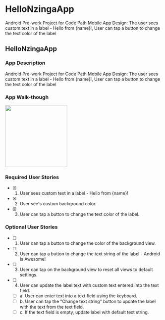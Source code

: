 # HelloNzingaApp
Android Pre-work Project for Code Path Mobile App Design: The user sees custom text in a label - Hello from {name}!, User can tap a button to change the text color of the label

## HelloNzingaApp

### App Description
Android Pre-work Project for Code Path Mobile App Design: The user sees custom text in a label - Hello from {name}!, User can tap a button to change the text color of the label

### App Walk-though   
<img src="https://i.imgflip.com/3nmi41.gif" width=200><br>

### Required User Stories
- [x] 1. User sees custom text in a label - Hello from {name}!
- [x] 2. User see's custom background color.
- [x] 3. User can tap a button to change the text color of the label.

### Optional User Stories
- [ ] 1. User can tap a button to change the color of the background view.  
- [ ] 2. User can tap a button to change the text string of the label - Android is Awesome!  
- [ ] 3. User can tap on the background view to reset all views to default settings.  
- [ ] 4. User can update the label text with custom text entered into the text field.  
   - [ ] a. User can enter text into a text field using the keyboard.  
   - [ ] b. User can tap the "Change text string" button to update the label with the text from the text field.  
   - [ ] c. If the text field is empty, update label with default text string.  
